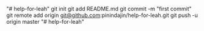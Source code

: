 "# help-for-leah"  git init git add README.md git commit -m "first commit" git remote add origin git@github.com:pinindajin/help-for-leah.git git push -u origin master
"# help-for-leah" 

